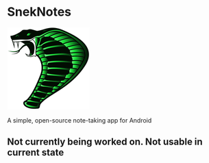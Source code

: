 # SnekNotes

![SnekNotes Logo](app/src/main/res/drawable/snek_xxxhdpi.png)

A simple, open-source note-taking app for Android

## Not currently being worked on.  Not usable in current state
